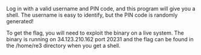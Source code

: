 Log in with a valid username and PIN code, and this program will give you a shell. The username is easy to identify, but the PIN code is randomly generated!

To get the flag, you will need to exploit the binary on a live system. The binary is running on 34.123.210.162 port 20231 and the flag can be found in the /home/re3 directory when you get a shell.
